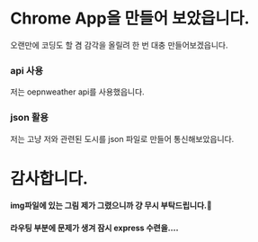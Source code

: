 # Chrome App을 만들어 보았읍니다.
오랜만에 코딩도 할 겸 감각을 올릴려 한 번 대충 만들어보겠읍니다.

### api 사용
저는 oepnweather api를 사용했읍니다.

### json 활용
저는 고냥 저와 관련된 도시를 json 파일로 만들어 통신해보았읍니다.

# 감사합니다.

#### img파일에 있는 그림 제가 그렸으니까 걍 무시 부탁드립니다.🥕

#### 라우팅 부분에 문제가 생겨 잠시 express 수련을....
